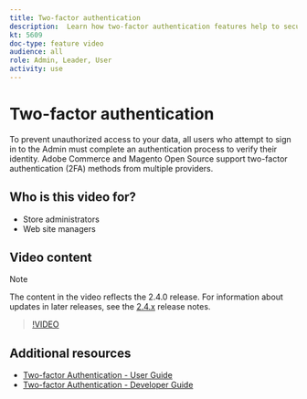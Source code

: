 ```yaml
---
title: Two-factor authentication
description:  Learn how two-factor authentication features help to secure the Admin of your Commerce store.
kt: 5609
doc-type: feature video
audience: all
role: Admin, Leader, User
activity: use
---
```


# Two-factor authentication

To prevent unauthorized access to your data, all users who attempt to sign in to the Admin must complete an authentication process to verify their identity. Adobe Commerce and Magento Open Source support two-factor authentication (2FA) methods from multiple providers. 

## Who is this video for?

- Store administrators
- Web site managers

## Video content

>[!NOTE]
>
>The content in the video reflects the 2.4.0 release. For information about updates in later releases, see the [2.4.x](https://devdocs.magento.com/guides/v2.4/release-notes/bk-release-notes.html) release notes.

>[!VIDEO](https://video.tv.adobe.com/v/339104?quality=12&learn=on)

## Additional resources

- [Two-factor Authentication - User Guide](https://docs.magento.com/user-guide/stores/security-two-factor-authentication.html)
- [Two-factor Authentication - Developer Guide](https://devdocs.magento.com/guides/v2.4/security/two-factor-authentication.html)
